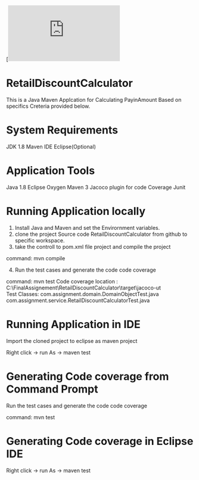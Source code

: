 [![codecov.io](https://github.com/mail2aashi/RetailDiscountCalculator/blob/master/src/test/resources/codecovarage/index.html)

# RetailDiscountCalculator

This is a Java Maven Applcation for Calculating PayinAmount Based on specifics Creteria provided below.

# System Requirements 

JDK 1.8
Maven
IDE Eclipse(Optional)

# Application Tools

Java 1.8
Eclipse Oxygen
Maven 3
Jacoco plugin for code Coverage
Junit


# Running  Application locally

1. Install Java and Maven and set the Envirornment variables.
2. clone the project Source code RetailDiscountCalculator from github to specific workspace.
3. take the controll to pom.xml file project and compile the project
	
command:	mvn compile
	
4. Run the test cases and generate the code code coverage

command:	mvn test
Code coverage location : C:\FinalAssignement\RetailDiscountCalculator\target\jacoco-ut\
Test Classes: com.assignment.domain.DomainObjectTest.java
			  com.assignment.service.RetailDiscountCalculatorTest.java

# Running  Application in IDE

Import the cloned project to eclipse as maven project
 
Right click  -> run As -> maven test

# Generating   Code coverage from Command Prompt

Run the test cases and generate the code code coverage

command:	mvn test

# Generating  Code coverage in  Eclipse IDE


Right click  -> run As -> maven test   
